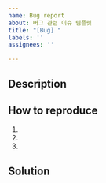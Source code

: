 ```yaml
---
name: Bug report
about: 버그 관련 이슈 템플릿
title: "[Bug] "
labels: ''
assignees: ''

---
```


## Description

## How to reproduce

1.
2.
3.

## Solution